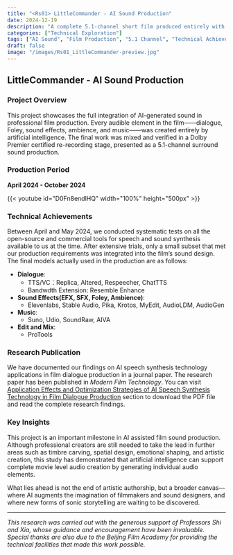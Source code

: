 ```yaml
---
title: "<Rs01> LittleCommander - AI Sound Production"
date: 2024-12-19
description: "A complete 5.1-channel short film produced entirely with AI-generated sound, showcasing the potential of artificial intelligence in film audio production."
categories: ["Technical Exploration"]
tags: ["AI Sound", "Film Production", "5.1 Channel", "Technical Achievements", "Sound Design"]
draft: false
image: "/images/Rs01_LittleCommander-preview.jpg"
---
```


## <Rs01> LittleCommander - AI Sound Production

### Project Overview

This project showcases the full integration of AI-generated sound in professional film production. Every audible element in the film——dialogue, Foley, sound effects, ambience, and music——was created entirely by artificial intelligence. The final work was mixed and verified in a Dolby Premier certified re-recording stage, presented as a 5.1-channel surround sound production.

### Production Period
**April 2024 - October 2024**

{{< youtube id="D0Fn8endlHQ" width="100%" height="500px" >}}


### Technical Achievements

Between April and May 2024, we conducted systematic tests on all the open-source and commercial tools for speech and sound synthesis available to us at the time. After extensive trials, only a small subset that met our production requirements was integrated into the film’s sound design. The final models actually used in the production are as follows:
- **Dialogue**: 
  - TTS/VC：Replica, Altered, Respeecher, ChatTTS
  - Bandwdth Extension: Resemble Enhance
- **Sound Effects(EFX, SFX, Foley, Ambience)**: 
  - Elevenlabs, Stable Audio, Pika, Krotos, MyEdit, AudioLDM, AudioGen
- **Music**: 
  - Suno, Udio, SoundRaw, AIVA
- **Edit and Mix**: 
  - ProTools


### Research Publication

We have documented our findings on AI speech synthesis technology applications in film dialogue production in a journal paper. The research paper has been published in *Modern Film Technology*. 
You can visit [Application Effects and Optimization Strategies of AI Speech Synthesis Technology in Film Dialogue Production](/static/publications/2025_AI_Speech_Synthesis.pdf) section to download the PDF file and read the complete research findings.

### Key Insights

This project is an important milestone in AI assisted film sound production. Although professional creators are still needed to take the lead in further areas such as timbre carving, spatial design, emotional shaping, and artistic creation, this study has demonstrated that artificial intelligence can support complete movie level audio creation by generating individual audio elements.

What lies ahead is not the end of artistic authorship, but a broader canvas—where AI augments the imagination of filmmakers and sound designers, and where new forms of sonic storytelling are waiting to be discovered.

---
*This research was carried out with the generous support of Professors Shi and Xia, whose guidance and encouragement have been invaluable. Special thanks are also due to the Beijing Film Academy for providing the technical facilities that made this work possible.*
